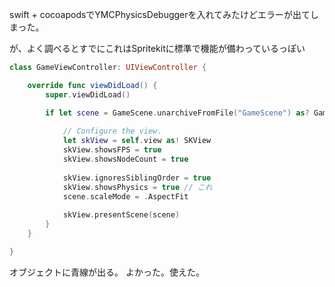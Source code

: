 
swift + cocoapodsでYMCPhysicsDebuggerを入れてみたけどエラーが出てしまった。

が、よく調べるとすでにこれはSpritekitに標準で機能が備わっているっぽい


```swift
class GameViewController: UIViewController {

    override func viewDidLoad() {
        super.viewDidLoad()

        if let scene = GameScene.unarchiveFromFile("GameScene") as? GameScene {
            
            // Configure the view.
            let skView = self.view as! SKView
            skView.showsFPS = true
            skView.showsNodeCount = true
            
            skView.ignoresSiblingOrder = true
            skView.showsPhysics = true // これ
            scene.scaleMode = .AspectFit
            
            skView.presentScene(scene)
        }
    }

}
```

オブジェクトに青線が出る。
よかった。使えた。

